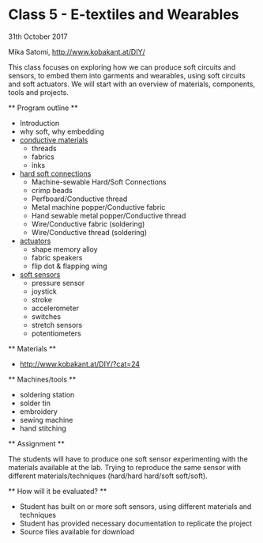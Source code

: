 # Class 5 - E-textiles and Wearables

31th October  2017

Mika Satomi, http://www.kobakant.at/DIY/

This class focuses on exploring how we can produce soft circuits and sensors, to embed them into garments and wearables, using soft circuits and soft actuators.
We will start with an overview of materials, components, tools and projects.

** Program outline **

- Introduction
- why soft, why embedding
- [conductive materials](http://www.kobakant.at/DIY/?cat=24)
  - threads
  - fabrics
  - inks
- [hard soft connections](http://www.kobakant.at/DIY/?p=1272)
  - Machine-sewable Hard/Soft Connections
  - crimp beads
  - Perfboard/Conductive thread
  - Metal machine popper/Conductive fabric
  - Hand sewable metal popper/Conductive thread
  - Wire/Conductive fabric (soldering)
  - Wire/Conductive thread (soldering)
- [actuators](http://www.kobakant.at/DIY/?cat=28)
  - shape memory alloy
  - fabric speakers
  - flip dot & flapping wing
- [soft sensors](http://www.kobakant.at/DIY/?cat=26)
  - pressure sensor
  - joystick
  - stroke
  - accelerometer
  - switches
  - stretch sensors
  - potentiometers

** Materials **

- http://www.kobakant.at/DIY/?cat=24

** Machines/tools **

- soldering station
- solder tin
- embroidery 
- sewing machine
- hand stitching

** Assignment **

The students will have to produce one soft sensor experimenting with the materials available at the lab. Trying to reproduce the same sensor with different materials/techniques (hard/hard hard/soft soft/soft).

** How will it be evaluated? **

- Student has built on or more soft sensors, using different materials and techniques
- Student has provided necessary documentation to replicate the project
- Source files available for download